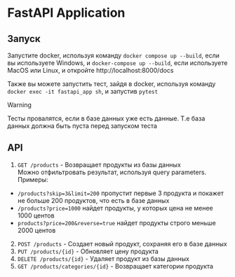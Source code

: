 # FastAPI Application

## Запуск
Запустите docker, используя команду `docker compose up --build`, если вы используете Windows, и `docker-compose up --build`, если используете MacOS или Linux, и откройте http://localhost:8000/docs

Также вы можете запустить тест, зайдя в docker, используя команду `docker exec -it fastapi_app sh`, и запустив `pytest`  


> [!WARNING]  
> Тесты провалятся, если в базе данных уже есть данные. Т.е база данных должна быть пуста перед запуском теста 

## API
1. `GET /products`  - Возвращает продукты из базы данных<br>
Можно отфильтровать результат, используя query parameters. <br>
Примеры:
  - `/products?skip=3&limit=200` пропустит первые 3 продукта и покажет не больше 200 продуктов, что есть в базе данных
  - `/products?price=1000` найдет продукты, у которых цена не менее 1000 центов 
  - `products?price=200&reverse=true` найдет продукты строго меньше 2000 центов
2. `POST /products` - Создает новый продукт, сохраняя его в базе данных
3. `PUT /products/{id}` - Обновляет цену продукта 
3. `DELETE /products/{id}` - Удаляет продукт из базы данных
4. `GET /products/categories/{id}` - Возвращает категории продукта